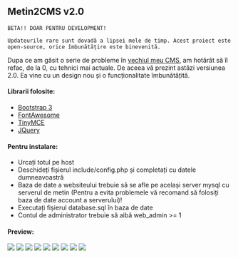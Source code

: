 ## Metin2CMS v2.0 ##

    BETA!! DOAR PENTRU DEVELOPMENT!

    Updateurile rare sunt dovadă a lipsei mele de timp. Acest proiect este open-source, orice îmbunătățire este binevenită.

Dupa ce am găsit o serie de probleme în [vechiul meu CMS](https://github.com/MeClaud/Metin2CMS), am hotărât să îl refac, de la 0, cu tehnici mai actuale. De aceea vă prezint astăzi versiunea 2.0. Ea vine cu un design nou și o funcționalitate îmbunătățită.

#### Librarii folosite:

 - [Bootstrap 3](https://getbootstrap.com)
 - [FontAwesome](http://fontawesome.io)
 - [TinyMCE](https://www.tinymce.com)
 - [JQuery](https://jquery.com)

#### Pentru instalare:

 - Urcați totul pe host
 - Deschideți fișierul include/config.php și completați cu datele dumneavoastră
 - Baza de date a websiteului trebuie să se afle pe același server mysql cu serverul de metin (Pentru a evita problemele vă recomand să folosiți baza de date account a serverului)!
 - Executați fișierul database.sql în baza de date
 - Contul de administrator trebuie să aibă web_admin >= 1

#### Preview:
![](http://imgur.com/InDxm5p.png)
![](http://imgur.com/ESLwDfx.png)
![](http://imgur.com/JCqjisj.png)
![](http://imgur.com/rsUijro.png)
![](https://imgur.com/YjTNJjJ.png)
![](https://imgur.com/AxBCq7N.png)
![](https://imgur.com/eqIg18X.png)
![](https://imgur.com/GH7LefV.png)
![](https://imgur.com/YlJLNdH.png)
